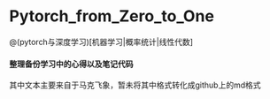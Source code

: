 # Pytorch_from_Zero_to_One
@(pytorch与深度学习)[机器学习|概率统计|线性代数]

#### 整理备份学习中的心得以及笔记代码
其中文本主要来自于马克飞象，暂未将其中格式转化成github上的md格式
